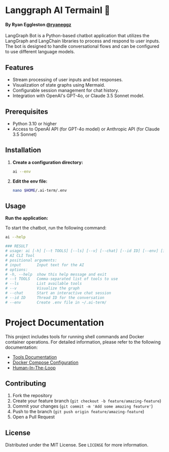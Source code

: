 # Langgraph AI Termainl 🤖
#### By Ryan Eggleston [@ryaneggz](https://github.com/ryaneggz)

LangGraph Bot is a Python-based chatbot application that utilizes the LangGraph and LangChain libraries to process and respond to user inputs. The bot is designed to handle conversational flows and can be configured to use different language models.

## Features

- Stream processing of user inputs and bot responses.
- Visualization of state graphs using Mermaid.
- Configurable session management for chat history.
- Integration with OpenAI's GPT-4o, or Claude 3.5 Sonnet model.

## Prerequisites

- Python 3.10 or higher
- Access to OpenAI API (for GPT-4o model) or Anthropic API (for Claude 3.5 Sonnet)

## Installation

1. **Create a configuration directory:**

   ```bash
   ai --env
   ```

2. **Edit the env file:**

   ```bash
   nano $HOME/.ai-term/.env
   ```

## Usage

**Run the application:**

   To start the chatbot, run the following command:

   ```bash
   ai --help

   ### RESULT
   # usage: ai [-h] [--t TOOLS] [--ls] [--v] [--chat] [--id ID] [--env] [input ...]
   # AI CLI Tool
   # positional arguments:
   # input       Input text for the AI
   # options:
   # -h, --help  show this help message and exit
   # --t TOOLS   Comma-separated list of tools to use
   # --ls        List available tools
   # --v         Visualize the graph
   # --chat      Start an interactive chat session
   # --id ID     Thread ID for the conversation
   # --env       Create .env file in ~/.ai-term/
   ```
# Project Documentation

This project includes tools for running shell commands and Docker container operations. For detailed information, please refer to the following documentation:

- [Tools Documentation](./docs/tools.md)
- [Docker Compose Configuration](./docs/docker-compose.md)
- [Human-In-The-Loop](https://langchain-ai.github.io/langgraph/how-tos/create-react-agent-hitl/#usage)


## Contributing

1. Fork the repository
2. Create your feature branch (`git checkout -b feature/amazing-feature`)
3. Commit your changes (`git commit -m 'Add some amazing feature'`)
4. Push to the branch (`git push origin feature/amazing-feature`)
5. Open a Pull Request

## License

Distributed under the MIT License. See `LICENSE` for more information.